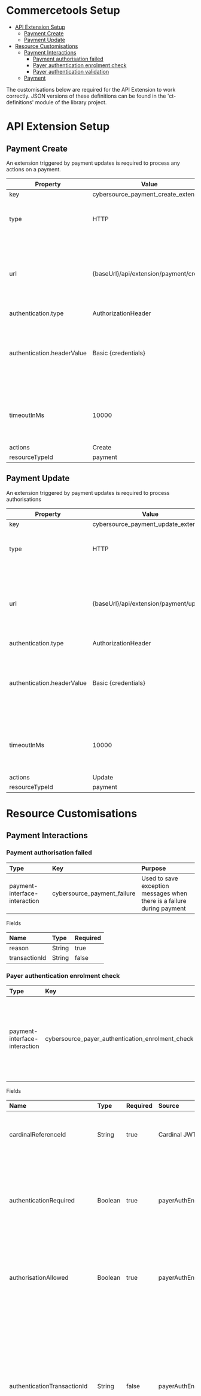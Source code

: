 <div id="page">

<div id="main" class="aui-page-panel">

<div id="main-header">

# Commercetools Setup

</div>

<div id="content" class="view">

<div id="main-content" class="wiki-content group">

<div class="toc-macro rbtoc1581891563867">

  - [API Extension Setup](#APIExtensionSetup)
      - [Payment Create](#PaymentCreate)
      - [Payment Update](#PaymentUpdate)
  - [Resource
    Customisations](#ResourceCustomisations)
      - [Payment Interactions](#PaymentInteractions)
          - [Payment authorisation
            failed](#Paymentauthorisationfailed)
          - [Payer authentication enrolment
            check](#Payerauthenticationenrolmentcheck)
          - [Payer authentication
            validation](#Payerauthenticationvalidation)
      - [Payment](#Payment)

</div>

The customisations below are required for the API Extension to work
correctly. JSON versions of these definitions can be found in the
'ct-definitions' module of the library project.

# <a name="APIExtensionSetup"></a>API Extension Setup

## <a name="PaymentCreate"></a>Payment Create

An extension triggered by payment updates is required to process any
actions on a payment.

<div class="table-wrap">

<div class="table-wrap">

<table>
<thead>
<tr class="header">
<th><div class="tablesorter-header-inner">
Property
</div></th>
<th><div class="tablesorter-header-inner">
Value
</div></th>
<th><div class="tablesorter-header-inner">
Note
</div></th>
</tr>
</thead>
<tbody>
<tr class="odd">
<td>key</td>
<td>cybersource_payment_create_extension</td>
<td><br />
</td>
</tr>
<tr class="even">
<td>type</td>
<td>HTTP</td>
<td>The reference application only supports HTTP Destinations</td>
</tr>
<tr class="odd">
<td>url</td>
<td>{baseUrl}/api/extension/payment/create</td>
<td>The baseUrl will be defined by where you deploy the reference application. HTTPS should be used for production</td>
</tr>
<tr class="even">
<td>authentication.type</td>
<td>AuthorizationHeader</td>
<td><br />
</td>
</tr>
<tr class="odd">
<td>authentication.headerValue</td>
<td>Basic {credentials}</td>
<td><span class="inline-comment-marker" data-ref="5a63141e-1a5e-4d70-aaf4-40e74931723a">Use the Basic authorization credentials from <a href="API-Extension-Setup.md">API Extension Setup</a> → Application Configuration Properties </span></td>
</tr>
<tr class="even">
<td>timeoutInMs</td>
<td>10000</td>
<td>You will need commercetools support to increase the allowable maximum value</td>
</tr>
<tr class="odd">
<td>actions</td>
<td>Create</td>
<td><br />
</td>
</tr>
<tr class="even">
<td>resourceTypeId</td>
<td>payment</td>
<td><br />
</td>
</tr>
</tbody>
</table>

</div>

</div>

## <a name="PaymentUpdate"></a>Payment Update

An extension triggered by payment updates is required to process
authorisations

<div class="table-wrap">

<div class="table-wrap">

<table>
<thead>
<tr class="header">
<th><div class="tablesorter-header-inner">
Property
</div></th>
<th><div class="tablesorter-header-inner">
Value
</div></th>
<th><div class="tablesorter-header-inner">
Note
</div></th>
</tr>
</thead>
<tbody>
<tr class="odd">
<td>key</td>
<td>cybersource_payment_update_extension</td>
<td><br />
</td>
</tr>
<tr class="even">
<td>type</td>
<td>HTTP</td>
<td>The reference application only supports HTTP Destinations</td>
</tr>
<tr class="odd">
<td>url</td>
<td>{baseUrl}/api/extension/payment/update</td>
<td>The baseUrl will be defined by where you deploy the reference application. HTTPS should be used for production</td>
</tr>
<tr class="even">
<td>authentication.type</td>
<td>AuthorizationHeader</td>
<td><br />
</td>
</tr>
<tr class="odd">
<td>authentication.headerValue</td>
<td>Basic {credentials}</td>
<td>Use the Basic authorization credentials from <a href="API-Extension-Setup.md">API Extension Setup</a> → Application Configuration Properties</td>
</tr>
<tr class="even">
<td>timeoutInMs</td>
<td>10000</td>
<td>You will need commercetools support to increase the allowable maximum value</td>
</tr>
<tr class="odd">
<td>actions</td>
<td>Update</td>
<td><br />
</td>
</tr>
<tr class="even">
<td>resourceTypeId</td>
<td>payment</td>
<td><br />
</td>
</tr>
</tbody>
</table>

</div>

</div>

# <a name="ResourceCustomisations"></a>Resource Customisations

## <a name="PaymentInteractions"></a>Payment Interactions

### <a name="Paymentauthorisationfailed"></a>Payment authorisation failed

<div class="table-wrap">

<div class="table-wrap">

<table>
<thead>
<tr class="header">
<th style="text-align: left;"><div class="tablesorter-header-inner">
Type
</div></th>
<th style="text-align: left;"><div class="tablesorter-header-inner">
Key
</div></th>
<th style="text-align: left;"><div class="tablesorter-header-inner">
Purpose
</div></th>
</tr>
</thead>
<tbody>
<tr class="odd">
<td style="text-align: left;">payment-interface-interaction</td>
<td style="text-align: left;">cybersource_payment_failure</td>
<td style="text-align: left;">Used to save exception messages when there is a failure during payment</td>
</tr>
</tbody>
</table>

</div>

Fields

</div>

<div class="table-wrap">

<div class="table-wrap">

<table>
<thead>
<tr class="header">
<th style="text-align: left;"><div class="tablesorter-header-inner">
Name
</div></th>
<th style="text-align: left;"><div class="tablesorter-header-inner">
Type
</div></th>
<th style="text-align: left;"><div class="tablesorter-header-inner">
Required
</div></th>
</tr>
</thead>
<tbody>
<tr class="odd">
<td style="text-align: left;">reason</td>
<td style="text-align: left;">String</td>
<td style="text-align: left;">true</td>
</tr>
<tr class="even">
<td style="text-align: left;">transactionId</td>
<td style="text-align: left;">String</td>
<td style="text-align: left;">false</td>
</tr>
</tbody>
</table>

</div>

</div>

### <a name="Payerauthenticationenrolmentcheck"></a>Payer authentication enrolment check

<div class="table-wrap">

<div class="table-wrap">

<table>
<thead>
<tr class="header">
<th style="text-align: left;"><div class="tablesorter-header-inner">
Type
</div></th>
<th style="text-align: left;"><div class="tablesorter-header-inner">
Key
</div></th>
<th style="text-align: left;"><div class="tablesorter-header-inner">
Purpose
</div></th>
</tr>
</thead>
<tbody>
<tr class="odd">
<td style="text-align: left;">payment-interface-interaction</td>
<td style="text-align: left;">cybersource_payer_authentication_enrolment_check</td>
<td style="text-align: left;">Stores values from request and response of payer authentication enrolment check. This is used in further Authorization calls.</td>
</tr>
</tbody>
</table>

</div>

</div>

Fields

<div class="table-wrap">

<div class="table-wrap">

<table>
<thead>
<tr class="header">
<th style="text-align: left;"><div class="tablesorter-header-inner">
Name
</div></th>
<th style="text-align: left;"><div class="tablesorter-header-inner">
Type
</div></th>
<th style="text-align: left;"><div class="tablesorter-header-inner">
Required
</div></th>
<th style="text-align: left;"><div class="tablesorter-header-inner">
Source
</div></th>
<th style="text-align: left;"><div class="tablesorter-header-inner">
Notes
</div></th>
</tr>
</thead>
<tbody>
<tr class="odd">
<td style="text-align: left;">cardinalReferenceId</td>
<td style="text-align: left;">String</td>
<td style="text-align: left;">true</td>
<td style="text-align: left;">Cardinal JWT</td>
<td style="text-align: left;">Reference id of JWT sent to Cardinal as part of enrolment check</td>
</tr>
<tr class="even">
<td style="text-align: left;">authenticationRequired</td>
<td style="text-align: left;">Boolean</td>
<td style="text-align: left;">true</td>
<td style="text-align: left;">payerAuthEnrollReply_reasonCode</td>
<td style="text-align: left;">Indicates that the authentication window needs to be displayed. Set to true when the Cybersource reason code is 475</td>
</tr>
<tr class="odd">
<td style="text-align: left;">authorisationAllowed</td>
<td style="text-align: left;">Boolean</td>
<td style="text-align: left;">true</td>
<td style="text-align: left;">payerAuthEnrollReply_reasonCode</td>
<td style="text-align: left;">Indicates that an attempt to authorise the payment may be made. Set to true when Cybersource reason code is 100 or 475</td>
</tr>
<tr class="even">
<td style="text-align: left;">authenticationTransactionId</td>
<td style="text-align: left;">String</td>
<td style="text-align: left;">false</td>
<td style="text-align: left;">payerAuthEnrollReply_authenticationTransactionID</td>
<td style="text-align: left;"><p>Value passed in Cardinal continue call to link back to Cybersource. Also passed back to Cybersource to validate authentication</p>
<p>Should always be present unless enrolment check times out</p></td>
</tr>
<tr class="odd">
<td style="text-align: left;">paReq</td>
<td style="text-align: left;">String</td>
<td style="text-align: left;">false</td>
<td style="text-align: left;"><div class="page" style="text-decoration: none;" title="Page 69">
<div class="layoutArea">
<div class="column">
<p><span>payerAuthEnrollReply_paReq</span></p>
</div>
</div>
</div></td>
<td style="text-align: left;">Passed in Cardinal continue call when authentication is required</td>
</tr>
<tr class="even">
<td style="text-align: left;">acsUrl</td>
<td style="text-align: left;">String</td>
<td style="text-align: left;">false</td>
<td style="text-align: left;"><div class="page" style="text-decoration: none;" title="Page 69">
<div class="layoutArea">
<div class="column">
<p><span>payerAuthEnrollReply_acsURL</span></p>
</div>
</div>
</div></td>
<td style="text-align: left;">Passed in Cardinal continue call when authentication is required</td>
</tr>
<tr class="odd">
<td style="text-align: left;">xid</td>
<td style="text-align: left;">String</td>
<td style="text-align: left;">false</td>
<td style="text-align: left;"><div class="page" style="text-decoration: none;" title="Page 69">
<div class="layoutArea">
<div class="column">
<p><span>payerAuthEnrollReply_xid</span></p>
</div>
</div>
</div></td>
<td style="text-align: left;">Stored to verify enrolment check was made in case payment is challenged</td>
</tr>
<tr class="even">
<td style="text-align: left;">proofXml</td>
<td style="text-align: left;">String</td>
<td style="text-align: left;">false</td>
<td style="text-align: left;"><div class="page" style="text-decoration: none;" title="Page 26">
<section>
<div class="layoutArea">
<div class="column">
<div class="page" style="text-decoration: none;" title="Page 69">
<div class="layoutArea">
<div class="column">
<p><span>payerAuthEnrollReply_proofXML</span></p>
</div>
</div>
</div>
</div>
</div>
</section>
</div></td>
<td style="text-align: left;">Stored to verify enrolment check was made in case payment is challenged. 3D Secure 1.x only</td>
</tr>
<tr class="odd">
<td style="text-align: left;">specificationVersion</td>
<td style="text-align: left;">String</td>
<td style="text-align: left;">false</td>
<td style="text-align: left;"><div class="page" style="text-decoration: none;" title="Page 26">
<section>
<div class="layoutArea">
<div class="column">
<p><span>payerAuthEnrollReply_specificationVersion</span></p>
</div>
</div>
</section>
</div></td>
<td style="text-align: left;">Stored to verify enrolment check was made in case payment is challenged</td>
</tr>
<tr class="even">
<td style="text-align: left;">directoryServerTransactionId</td>
<td style="text-align: left;">String</td>
<td style="text-align: left;">false</td>
<td style="text-align: left;"><div class="page" style="text-decoration: none;" title="Page 26">
<section>
<div class="layoutArea">
<div class="column">
<p><span>payerAuthEnrollReply_directoryServerTransactionID</span></p>
</div>
</div>
</section>
</div></td>
<td style="text-align: left;">Stored to verify enrolment check was made in case payment is challenged. 3D Secure 2.x only</td>
</tr>
<tr class="odd">
<td style="text-align: left;">veresEnrolled</td>
<td style="text-align: left;">String</td>
<td style="text-align: left;">false</td>
<td style="text-align: left;">payerAuthEnrollReply_veresEnrolled</td>
<td style="text-align: left;">Stored to verify enrolment check was made in case payment is challenged</td>
</tr>
<tr class="even">
<td style="text-align: left;">commerceIndicator</td>
<td style="text-align: left;">String</td>
<td style="text-align: left;">false</td>
<td style="text-align: left;">payerAuthEnrollReply_commerceIndicator</td>
<td style="text-align: left;">Stored to verify enrolment check was made in case payment is challenged</td>
</tr>
<tr class="odd">
<td style="text-align: left;">eci</td>
<td style="text-align: left;">String</td>
<td style="text-align: left;">false</td>
<td style="text-align: left;"><div class="page" style="text-decoration: none;" title="Page 69">
<div class="layoutArea">
<div class="column">
<p><span>payerAuthEnrollReply_eci</span></p>
</div>
</div>
</div></td>
<td style="text-align: left;">Stored to verify enrolment check was made in case payment is challenged</td>
</tr>
</tbody>
</table>

</div>

</div>

### <a name="Payerauthenticationvalidation"></a>Payer authentication validation

<div class="table-wrap">

<div class="table-wrap">

<table>
<thead>
<tr class="header">
<th style="text-align: left;"><div class="tablesorter-header-inner">
Type
</div></th>
<th style="text-align: left;"><div class="tablesorter-header-inner">
Key
</div></th>
<th style="text-align: left;"><div class="tablesorter-header-inner">
Purpose
</div></th>
</tr>
</thead>
<tbody>
<tr class="odd">
<td style="text-align: left;">payment-interface-interaction</td>
<td style="text-align: left;">cybersource_payer_authentication_validate_result</td>
<td style="text-align: left;">Stores values from response of payer authentication validation. These values can also be returned from the enrolment check for 3D Secure 2.x frictionless payments. These values are saved for recordkeeping purposes only.</td>
</tr>
</tbody>
</table>

</div>

</div>

Fields

<div class="table-wrap">

<div class="table-wrap">

<table>
<thead>
<tr class="header">
<th style="text-align: left;"><div class="tablesorter-header-inner">
Name
</div></th>
<th style="text-align: left;"><div class="tablesorter-header-inner">
Type
</div></th>
<th style="text-align: left;"><div class="tablesorter-header-inner">
Required
</div></th>
<th style="text-align: left;"><div class="tablesorter-header-inner">
Source
</div></th>
<th style="text-align: left;"><div class="tablesorter-header-inner">
Notes
</div></th>
</tr>
</thead>
<tbody>
<tr class="odd">
<td style="text-align: left;">authenticationResult</td>
<td style="text-align: left;">String</td>
<td style="text-align: left;">false</td>
<td style="text-align: left;"><div class="page" style="text-decoration: none;" title="Page 69">
<div class="layoutArea">
<div class="column">
<p><span>payerAuthValidateReply_authenticationResult or <span>payerAuthEnrolReply_authenticationResult</span></span></p>
</div>
</div>
</div></td>
<td style="text-align: left;"><br />
</td>
</tr>
<tr class="even">
<td style="text-align: left;">authenticationStatusMessage</td>
<td style="text-align: left;">String</td>
<td style="text-align: left;">false</td>
<td style="text-align: left;"><div class="page" style="text-decoration: none;" title="Page 69">
<div class="layoutArea">
<div class="column">
<p><span>payerAuthEnrolReply_authenticationStatusMessage or <span>payerAuthValidateReply_authenticationStatusMessage</span> </span></p>
</div>
</div>
</div></td>
<td style="text-align: left;"><br />
</td>
</tr>
<tr class="odd">
<td style="text-align: left;">ucafCollectionIndicator</td>
<td style="text-align: left;">String</td>
<td style="text-align: left;">false</td>
<td style="text-align: left;"><div class="page" style="text-decoration: none;" title="Page 29">
<div class="layoutArea">
<div class="column">
<p><span>payerAuthEnrolReply_ucafCollectionIndicator or <span>payerAuthValidateReply_ucafCollectionIndicator</span></span></p>
</div>
</div>
</div></td>
<td style="text-align: left;"><br />
</td>
</tr>
<tr class="even">
<td style="text-align: left;">ucafAuthenticationData</td>
<td style="text-align: left;">String</td>
<td style="text-align: left;">false</td>
<td style="text-align: left;"><div class="page" style="text-decoration: none;" title="Page 28">
<div class="layoutArea">
<div class="column">
<p><span>payerAuthEnrolReply_ucafAuthenticationData or <span>payerAuthValidateReply_ucafAuthenticationData</span></span></p>
</div>
</div>
</div></td>
<td style="text-align: left;"><br />
</td>
</tr>
<tr class="odd">
<td style="text-align: left;">cavv</td>
<td style="text-align: left;">String</td>
<td style="text-align: left;">false</td>
<td style="text-align: left;"><div class="page" style="text-decoration: none;" title="Page 28">
<div class="layoutArea">
<div class="column">
<p><span><span>payerAuthEnrolReply_cavv or </span>payerAuthValidateReply_cavv</span></p>
</div>
</div>
</div></td>
<td style="text-align: left;"><br />
</td>
</tr>
<tr class="even">
<td style="text-align: left;">cavvAlgorithm</td>
<td style="text-align: left;">String</td>
<td style="text-align: left;">false</td>
<td style="text-align: left;"><div class="page" style="text-decoration: none;" title="Page 171">
<div class="layoutArea">
<div class="column">
<p><span>payerAuthEnrolReply_cavvAlgorithm or <span>payerAuthValidateReply_cavvAlgorithm</span></span></p>
</div>
</div>
</div></td>
<td style="text-align: left;"><br />
</td>
</tr>
<tr class="odd">
<td style="text-align: left;">xid</td>
<td style="text-align: left;">String</td>
<td style="text-align: left;">false</td>
<td style="text-align: left;"><div class="page" style="text-decoration: none;" title="Page 28">
<div class="layoutArea">
<div class="column">
<p><span>payerAuthEnrollReply_xid<span> </span></span><span>or </span><span>payerAuthValidateReply_xid</span></p>
</div>
</div>
</div></td>
<td style="text-align: left;"><br />
</td>
</tr>
<tr class="even">
<td style="text-align: left;">specificationVersion</td>
<td style="text-align: left;">String</td>
<td style="text-align: left;">false</td>
<td style="text-align: left;"><div class="page" style="text-decoration: none;" title="Page 29">
<div class="layoutArea">
<div class="column">
<p><span>payerAuthEnrolReply_specificationVersion or <span>payerAuthValidateReply_specificationVersion</span></span></p>
</div>
</div>
</div></td>
<td style="text-align: left;"><br />
</td>
</tr>
<tr class="odd">
<td style="text-align: left;">directoryServerTransactionId</td>
<td style="text-align: left;">String</td>
<td style="text-align: left;">false</td>
<td style="text-align: left;"><div class="page" style="text-decoration: none;" title="Page 29">
<div class="layoutArea">
<div class="column">
<p><span>payerAuthEnrolReply_directoryServerTransactionID or <span>payerAuthValidateReply_directoryServerTransactionID</span></span></p>
</div>
</div>
</div></td>
<td style="text-align: left;"><br />
</td>
</tr>
<tr class="even">
<td style="text-align: left;">commerceIndicator</td>
<td style="text-align: left;">String</td>
<td style="text-align: left;">false</td>
<td style="text-align: left;"><div class="page" style="text-decoration: none;" title="Page 29">
<div class="layoutArea">
<div class="column">
<p><span>payerAuthEnrolReply_commerceIndicator or <span>payerAuthValidateReply_commerceIndicator</span></span></p>
</div>
</div>
</div></td>
<td style="text-align: left;"><br />
</td>
</tr>
<tr class="odd">
<td style="text-align: left;">eci</td>
<td style="text-align: left;">String</td>
<td style="text-align: left;">false</td>
<td style="text-align: left;"><div class="page" style="text-decoration: none;" title="Page 69">
<div class="layoutArea">
<div class="column">
<p><span>payerAuthEnrolReply_eci or <span>payerAuthValidateReply_eci</span></span></p>
</div>
</div>
</div></td>
<td style="text-align: left;"><br />
</td>
</tr>
<tr class="even">
<td style="text-align: left;">eciRaw</td>
<td style="text-align: left;">String</td>
<td style="text-align: left;">false</td>
<td style="text-align: left;"><div class="page" style="text-decoration: none;" title="Page 173">
<div class="layoutArea">
<div class="column">
<p><span>payerAuthEnrolReply_eciRaw or <span>payerAuthValidateReply_eciRaw</span></span></p>
</div>
</div>
</div></td>
<td style="text-align: left;"><br />
</td>
</tr>
<tr class="odd">
<td style="text-align: left;">paresStatus</td>
<td style="text-align: left;">String</td>
<td style="text-align: left;">false</td>
<td style="text-align: left;"><div class="page" style="text-decoration: none;" title="Page 171">
<div class="layoutArea">
<div class="column">
<p><span>payerAuthEnrolReply_paresStatus or </span></p>
<div class="page" style="text-decoration: none;" title="Page 171">
<div class="layoutArea">
<div class="column">
<p><span>payerAuthValidateReply_paresStatus</span></p>
</div>
</div>
</div>
</div>
</div>
</div></td>
<td style="text-align: left;"><br />
</td>
</tr>
</tbody>
</table>

</div>

</div>

## <a name="Payment"></a>Payment

All fields are optional within commerce tools, but some fields are
contextually required - depending on the actions taken, the API
extension may reject a payment due to missing required fields.

<div class="table-wrap">

<div class="table-wrap">

<table>
<thead>
<tr class="header">
<th style="text-align: left;"><div class="tablesorter-header-inner">
Type
</div></th>
<th style="text-align: left;"><div class="tablesorter-header-inner">
Key
</div></th>
<th style="text-align: left;"><div class="tablesorter-header-inner">
Purpose
</div></th>
</tr>
</thead>
<tbody>
<tr class="odd">
<td style="text-align: left;">payment</td>
<td style="text-align: left;">cybersource_payment_data</td>
<td style="text-align: left;">Cybersource custom payment fields</td>
</tr>
</tbody>
</table>

</div>

Fields

</div>

<div class="table-wrap">

<div class="table-wrap">

<table>
<thead>
<tr class="header">
<th style="text-align: left;"><div class="tablesorter-header-inner">
Field
</div></th>
<th style="text-align: left;"><div class="tablesorter-header-inner">
Type
</div></th>
<th style="text-align: left;"><div class="tablesorter-header-inner">
Required/Optional (At Auth)
</div></th>
<th style="text-align: left;"><div class="tablesorter-header-inner">
Source
</div></th>
<th style="text-align: left;"><div class="tablesorter-header-inner">
Notes
</div></th>
</tr>
</thead>
<tbody>
<tr class="odd">
<td style="text-align: left;">cs_token</td>
<td style="text-align: left;">String</td>
<td style="text-align: left;">R</td>
<td style="text-align: left;">Payment creation</td>
<td style="text-align: left;">Tokenized card details</td>
</tr>
<tr class="even">
<td style="text-align: left;">cs_cardType</td>
<td style="text-align: left;">String</td>
<td style="text-align: left;">R</td>
<td style="text-align: left;">Payment creation</td>
<td style="text-align: left;">Visa, Mastercard, etc.</td>
</tr>
<tr class="odd">
<td style="text-align: left;">cs_maskedPan</td>
<td style="text-align: left;">String</td>
<td style="text-align: left;">O</td>
<td style="text-align: left;">Payment creation</td>
<td style="text-align: left;">Recommended to be set for display purposes</td>
</tr>
<tr class="even">
<td style="text-align: left;">cs_cardExpiryMonth</td>
<td style="text-align: left;">String</td>
<td style="text-align: left;">O</td>
<td style="text-align: left;">Payment creation</td>
<td style="text-align: left;">Recommended to be set for display purposes</td>
</tr>
<tr class="odd">
<td style="text-align: left;">cs_cardExpiryYear</td>
<td style="text-align: left;">String</td>
<td style="text-align: left;">O</td>
<td style="text-align: left;">Payment creation</td>
<td style="text-align: left;">Recommended to be set for display purposes</td>
</tr>
<tr class="even">
<td style="text-align: left;">cs_requestJwt</td>
<td style="text-align: left;">String</td>
<td style="text-align: left;"><p>Without payer auth (O)</p>
<p>With payer auth (R)</p></td>
<td style="text-align: left;">Payment creation</td>
<td style="text-align: left;">Retrieved from /jwt service. The same value is sent to Cardinal</td>
</tr>
<tr class="odd">
<td style="text-align: left;">cs_responseJwt</td>
<td style="text-align: left;">String</td>
<td style="text-align: left;"><p>Without payer auth (O)</p>
<p>With payer auth (see notes)</p></td>
<td style="text-align: left;">Transaction addition</td>
<td style="text-align: left;">When authentication is required the value returned from Cardinal must be added to the payment</td>
</tr>
<tr class="even">
<td style="text-align: left;">cs_payerAuthenticationRequired</td>
<td style="text-align: left;">Boolean</td>
<td style="text-align: left;"><p>Without payer auth (O)</p>
<p>With payer auth (see notes)</p></td>
<td style="text-align: left;">Extension</td>
<td style="text-align: left;">Populated when processing payment creation. If true Cardinal.continue must be called to authenticate payer</td>
</tr>
<tr class="odd">
<td style="text-align: left;">cs_payerAuthenticationTransactionId</td>
<td style="text-align: left;">String</td>
<td style="text-align: left;"><p>Without payer auth (O)</p>
<p>With payer auth (see notes)</p></td>
<td style="text-align: left;">Extension</td>
<td style="text-align: left;">Populated when processing payment creation. To be passed in Cardinal.continue call when required</td>
</tr>
<tr class="even">
<td style="text-align: left;">cs_payerAuthenticationAcsUrl</td>
<td style="text-align: left;">String</td>
<td style="text-align: left;"><p>Without payer auth (O)</p>
<p>With payer auth (see notes)</p></td>
<td style="text-align: left;">Extension</td>
<td style="text-align: left;">Populated when processing payment creation. To be passed in Cardinal.continue call when required</td>
</tr>
<tr class="odd">
<td style="text-align: left;">cs_payerAuthenticationPaReq</td>
<td style="text-align: left;">String</td>
<td style="text-align: left;"><p>Without payer auth (O)</p>
<p>With payer auth (see notes)</p></td>
<td style="text-align: left;">Extension</td>
<td style="text-align: left;">Populated when processing payment creation. To be passed in Cardinal.continue call when required</td>
</tr>
<tr class="even">
<td style="text-align: left;">cs_acceptHeader</td>
<td style="text-align: left;">String</td>
<td style="text-align: left;"><p>Without payer auth (O)</p>
<p>With payer auth (R)</p></td>
<td style="text-align: left;">Payment creation</td>
<td style="text-align: left;">Value of the Accept header from the user's browser</td>
</tr>
<tr class="odd">
<td style="text-align: left;">cs_userAgentHeader</td>
<td style="text-align: left;">String</td>
<td style="text-align: left;"><p>Without payer auth (O)</p>
<p>With payer auth (R)</p></td>
<td style="text-align: left;">Payment creation</td>
<td style="text-align: left;">Value of the UserAgent header from the user's browser</td>
</tr>
<tr class="even">
<td style="text-align: left;">cs_deviceFingerprintId</td>
<td style="text-align: left;">String</td>
<td style="text-align: left;">O</td>
<td style="text-align: left;">Payment creation</td>
<td style="text-align: left;">Value of session id used for device fingerprinting</td>
</tr>
</tbody>
</table>

</div>

</div>

</div>

</div>

</div>

</div>